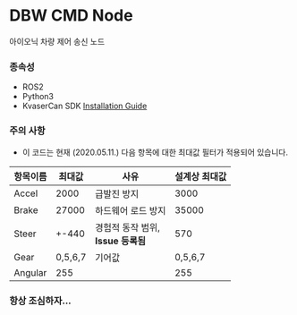 # DBW CMD Node
아이오닉 차량 제어 송신 노드

### 종속성
  * ROS2
  * Python3
  * KvaserCan SDK [Installation Guide](/Comms/CAN/kvaserCan_installation.md)


### 주의 사항
 * 이 코드는 현재 (2020.05.11.) 다음 항목에 대한 최대값 필터가 적용되어 있습니다.   
 
  |항목이름|최대값|사유|설계상 최대값|   
  |---|---|---|---|   
  |Accel|2000|급발진 방지|3000|   
  |Brake|27000|하드웨어 로드 방지|35000|   
  |Steer|+-440|경험적 동작 범위, <br/>__Issue 등록됨__|570|   
  |Gear|0,5,6,7|기어값|0,5,6,7   
  |Angular|255||255|   



### 항상 조심하자...
